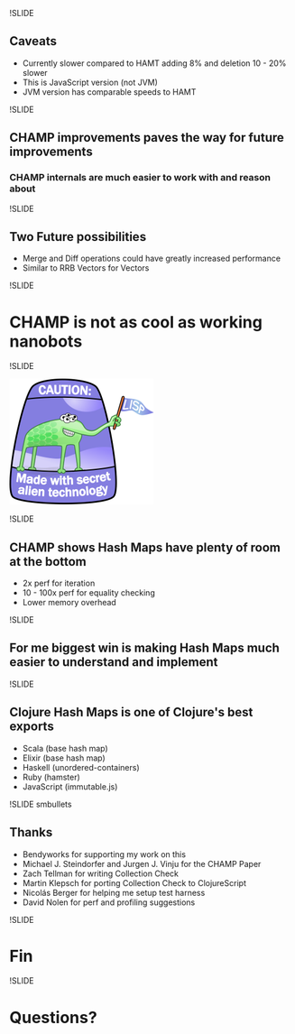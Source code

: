!SLIDE

## Caveats
- Currently slower compared to HAMT adding 8% and deletion 10 - 20% slower
- This is JavaScript version (not JVM)
- JVM version has comparable speeds to HAMT

!SLIDE

## CHAMP improvements paves the way for future improvements
### CHAMP internals are much easier to work with and reason about

!SLIDE

## Two Future possibilities

- Merge and Diff operations could have greatly increased performance
- Similar to RRB Vectors for Vectors

!SLIDE

# CHAMP is not as cool as working nanobots

!SLIDE

![LISP Alien](../../images/lisp_alien_fancy.png)

!SLIDE

## CHAMP shows Hash Maps have plenty of room at the bottom

- 2x perf for iteration
- 10 - 100x perf for equality checking
- Lower memory overhead

!SLIDE

## For me biggest win is making Hash Maps much easier to understand and implement

!SLIDE

## Clojure Hash Maps is one of Clojure's best exports

- Scala (base hash map)
- Elixir (base hash map)
- Haskell (unordered-containers)
- Ruby (hamster)
- JavaScript (immutable.js)

!SLIDE smbullets

## Thanks

* Bendyworks for supporting my work on this
* Michael J. Steindorfer and Jurgen J. Vinju for the CHAMP Paper
* Zach Tellman for writing Collection Check
* Martin Klepsch for porting Collection Check to ClojureScript
* Nicolás Berger for helping me setup test harness
* David Nolen for perf and profiling suggestions

!SLIDE

# Fin

!SLIDE

# Questions?
